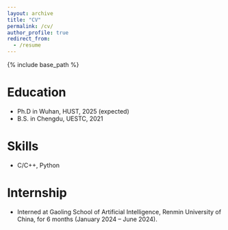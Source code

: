 ```yaml
---
layout: archive
title: "CV"
permalink: /cv/
author_profile: true
redirect_from:
  - /resume
---
```


{% include base_path %}

Education
======
* Ph.D in Wuhan, HUST, 2025 (expected)
* B.S. in Chengdu, UESTC, 2021


Skills
======
* C/C++, Python

Internship
======
* Interned at Gaoling School of Artificial Intelligence, Renmin University of China, for 6 months (January 2024 – June 2024).
